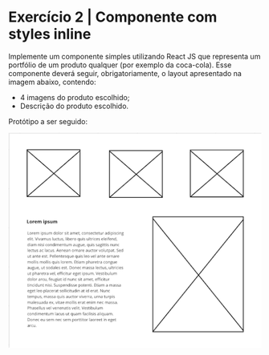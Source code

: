 # Exercício 2 | Componente com styles inline

Implemente um componente simples utilizando React JS que representa um portfólio
de um produto qualquer (por exemplo da coca-cola). Esse componente deverá
seguir, obrigatoriamente, o layout apresentado na imagem abaixo, contendo:

- 4 imagens do produto escolhido;
- Descrição do produto escolhido.

Protótipo a ser seguido:

![Protótipo](../../assets/images/prototypes/prototype-02.png)
